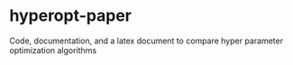 # hyperopt-paper
Code, documentation, and a latex document to compare hyper parameter optimization algorithms
